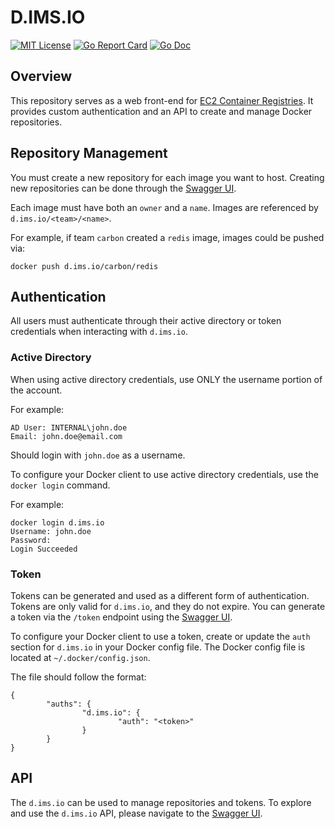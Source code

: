 # D.IMS.IO

[![MIT License](https://img.shields.io/badge/license-MIT-blue.svg)](https://github.com/quintilesims/d.ims.io/blob/master/LICENSE)
[![Go Report Card](https://goreportcard.com/badge/github.com/quintilesims/d.ims.io)](https://goreportcard.com/report/github.com/quintilesims/d.ims.io)
[![Go Doc](https://godoc.org/github.com/quintilesims/d.ims.io?status.svg)](https://godoc.org/github.com/quintilesims/d.ims.io)


## Overview
This repository serves as a web front-end for [EC2 Container Registries](https://aws.amazon.com/ecr/).
It provides custom authentication and an API to create and manage Docker repositories. 

## Repository Management
You must create a new repository for each image you want to host.
Creating new repositories can be done through the [Swagger UI](https://d.ims.io/api/?url=/swagger.json).

Each image must have both an `owner` and a `name`.
Images are referenced by `d.ims.io/<team>/<name>`. 

For example, if team `carbon` created a `redis` image, images could be pushed via:
```
docker push d.ims.io/carbon/redis
```

## Authentication
All users must authenticate through their active directory or token credentials when interacting with `d.ims.io`.

### Active Directory
When using active directory credentials, use ONLY the username portion of the account. 

For example:

```
AD User: INTERNAL\john.doe
Email: john.doe@email.com
```

Should login with `john.doe` as a username.

To configure your Docker client to use active directory credentials, use the `docker login` command. 

For example:
```
docker login d.ims.io
Username: john.doe
Password: 
Login Succeeded
```

### Token
Tokens can be generated and used as a different form of authentication. 
Tokens are only valid for `d.ims.io`, and they do not expire. 
You can generate a token via the `/token` endpoint using the [Swagger UI](https://d.ims.io/api/?url=/swagger.json).

To configure your Docker client to use a token, create or update the `auth` section for `d.ims.io` in your Docker config file.
The Docker config file is located at `~/.docker/config.json`.

The file should follow the format:
```
{
        "auths": {
                "d.ims.io": {
                        "auth": "<token>"
                }
        }
}
```

## API  
The `d.ims.io` can be used to manage repositories and tokens. 
To explore and use the `d.ims.io` API, please navigate to the [Swagger UI](https://d.ims.io/api/?url=/swagger.json).
